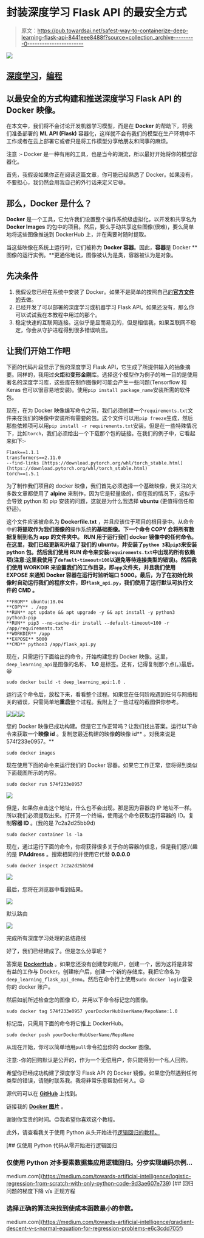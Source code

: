 # 封装深度学习 Flask API 的最安全方式

> 原文：<https://pub.towardsai.net/safest-way-to-containerize-deep-learning-flask-api-8441eee8488f?source=collection_archive---------0----------------------->

![](img/431448c064227f332ec636e07d313b40.png)

## [深度学习](https://towardsai.net/p/category/machine-learning/deep-learning)，[编程](https://towardsai.net/p/category/programming)

## 以最安全的方式构建和推送深度学习 Flask API 的 Docker 映像。

在本文中，我们将不会讨论开发机器学习模型，而是在 **Docker** 的帮助下，将我们准备部署的 **ML API (Flask)** 容器化，这样就不会有我们的模型在生产环境中不工作或者在云上部署它或者只是将工作模型分享给朋友和同事的麻烦。

注意 :- Docker 是一种有用的工具，也是当今的潮流，所以最好开始将你的模型容器化。

首先，我假设如果你正在阅读这篇文章，你可能已经熟悉了 Docker。如果没有，不要担心，我仍然会用我自己的外行话来定义它😄。

## 那么，Docker 是什么？

**Docker** 是一个工具，它允许我们设置整个操作系统级虚拟化，以开发和共享名为 **Docker Images** 的包中的项目。然后，要么手动共享这些图像(很难)，要么简单地将这些图像推送到 DockerHub 上，并在需要时随时提取。

当这些映像在系统上运行时，它们被称为 **Docker 容器**。因此，**容器**是 Docker **图像的运行实例。**更通俗地说，图像被认为是类，容器被认为是对象。

## 先决条件

1.  我假设您已经在系统中安装了 Docker。如果不是简单的按照自己[的**官方文件**的](https://docs.docker.com/get-docker/)去做。
2.  已经开发了可以部署的深度学习或机器学习 Flask API。如果还没有，那么你可以试试我在本教程中用过的那个。
3.  稳定快速的互联网连接。这似乎是显而易见的，但是相信我，如果互联网不稳定，你会从守护进程得到很多错误响应。

## 让我们开始工作吧

下面的代码片段显示了我的深度学习 Flask API，它生成了所提供输入的抽象摘要。同样的，我用过**火炬**和**变形金刚**库。选择这个模型作为例子的唯一目的是使用著名的深度学习库，这些库在制作图像时可能会产生一些问题(Tensorflow 和 Keras 也可以很容易地安装)。使用`pip install package_name`安装所需的软件包。

现在，在为 Docker 映像编写命令之前，我们必须创建一个`requirements.txt`文件来在我们的映像中安装所有需要的包。这个文件可以用`pip freeze`生成，然后那些依赖项可以用`pip install -r requirements.txt`安装。但是在一些特殊情况下，比如`torch`，我们必须给出一个下载那个包的链接。在我们的例子中，它看起来如下:-

```
Flask==1.1.1
transformers==2.11.0
--find-links [https://download.pytorch.org/whl/torch_stable.html](https://download.pytorch.org/whl/torch_stable.html)
torch==1.5.1
```

为了制作我们项目的 docker 映像，我们首先必须选择一个基础映像，我关注的大多数文章都使用了 **alpine** 来制作，因为它是轻量级的，但在我的情况下，这似乎会导致 python 和 pip 安装的问题，这就是为什么我选择 **ubuntu** (更值得信任和舒适)。

这个文件应该被命名为 **Dockerfile.txt** ，并且应该位于项目的根目录中。从命令中的**将提取作为我们图像的**操作系统**的基础图像。下一个命令 **COPY** 会将所有数据复制到名为 app 的文件夹中。 **RUN** 用于运行我们 docker 镜像中的任何命令。在这里，我们已经更新和升级了我们的 ubuntu，并安装了`python 3`和`pip3`来安装 python 包。然后我们使用 **RUN** 命令来安装`requirements.txt`中出现的所有依赖项(注意:这里我使用了`default-timeout=100`以避免等待连接类型的错误)。然后我们使用 **WORKDIR** 来设置我们的工作目录，即`app`文件夹，并且我们使用 **EXPOSE** 来通知 **Docker** 容器在运行时监听端口 5000。最后，为了在初始化映像时自动运行我们的程序文件，即`flask_api.py`，我们使用了运行默认可执行文件的 **CMD** 。**

```
**FROM** ubuntu:18.04
**COPY** . /app
**RUN** apt update && apt upgrade -y && apt install -y python3 python3-pip  
**RUN** pip3 --no-cache-dir install --default-timeout=100 -r /app/requirements.txt
**WORKDIR** /app
**EXPOSE** 5000
**CMD** python3 /app/flask_api.py
```

现在，只需运行下面给出的命令，开始构建您的 Docker 映像。这里，`deep_learning_api`是图像的名称， **1.0** 是标签。还有，记得复制那个点(。)最后。😆

```
sudo docker build -t deep_learning_api:1.0 .
```

运行这个命令后，放松下来，看看整个过程。如果您在任何阶段遇到任何与网络相关的错误，只需简单地**重启**整个过程。我附上了一些过程的截图供你参考。

![](img/fad5fec3691c36f7871359d06c8da68b.png)![](img/0f443f0491bd21cf53e2723f44efffbb.png)![](img/54084aefc6fb68398d7625948b99e220.png)

您的 Docker 映像已成功构建。但是它工作正常吗？让我们找出答案。运行以下命令来获取一个**映像 id** 。复制您最近构建的映像**的**映像 id** 。对我来说是 574f233e0957。**

```
sudo docker images
```

现在使用下面的命令来运行我们的 Docker 容器。如果它工作正常，您将得到类似下面截图所示的内容。

```
sudo docker run 574f233e0957
```

![](img/6cf82b2f2c671d3496e6f9161e273a34.png)

但是，如果你点击这个地址，什么也不会出现。那是因为容器的 IP 地址不一样。所以我们必须提取出来。打开另一个终端，使用这个命令获取运行容器的 ID。复制**容器 ID** 。(我的是 7c2a2d25bb9d)

```
sudo docker container ls -la
```

现在，通过运行下面的命令，你将获得很多关于你的容器的信息，但是我们感兴趣的是 **IPAddress** 。搜索相同的并使用它代替 **0.0.0.0**

```
sudo docker inspect 7c2a2d25bb9d
```

![](img/360cecbcbe2fe71cf165650e5e539be2.png)

最后，您将在浏览器中看到结果。

![](img/e443602f21c37ad47a76011ab5c1430c.png)

默认路由

![](img/5779c1a1af5cec969b2faf1f83f4d10c.png)

完成所有深度学习处理的总结路线

好了，我们已经建成了。但是怎么分享呢？

答案是 [**DockerHub**](https://hub.docker.com/) 。如果您还没有创建您的帐户，创建一个，因为这将是非常有益的工作与 Docker。创建帐户后，创建一个新的存储库。我把它命名为`deep_learning_flask_api_demo`。然后在命令行上使用`sudo docker login`登录你的 docker 账户。

然后如前所述检查您的图像 ID，并用以下命令标记您的图像。

```
sudo docker tag 574f233e0957 yourDockerHubUserName/RepoName:1.0
```

标记后，只需用下面的命令将它推上 DockerHub。

```
sudo docker push yourDockerHubUserName/RepoName
```

从现在开始，你可以简单地用`pull`命令拉出你的 docker 图像。

注意:-你的回购默认是公开的，作为一个无偿用户，你只能得到一个私人回购。

希望你已经成功构建了深度学习 Flask API 的 Docker 镜像。如果您仍然遇到任何类型的错误，请随时联系我。我将非常乐意帮助任何人。😃

源代码可以在 [**GitHub**](https://github.com/PushkaraSharma/medium_articles_code/tree/master/Containerize_Deep_Learning_Docker) 上找到。

链接我的 [**Docker 图片**](https://hub.docker.com/r/pushkarasharma11/deep_learning_flask_api_demo) 。

谢谢你宝贵的时间。😊我希望你喜欢这个教程。

此外，请查看我关于使用 Python 从头开始进行[逻辑回归的教程。](https://medium.com/towards-artificial-intelligence/logistic-regression-from-scratch-with-only-python-code-9d3ae607e739)

[](https://medium.com/towards-artificial-intelligence/logistic-regression-from-scratch-with-only-python-code-9d3ae607e739) [## 仅使用 Python 代码从零开始进行逻辑回归

### 仅使用 Python 对多要素数据集应用逻辑回归。分步实现编码示例…

medium.com](https://medium.com/towards-artificial-intelligence/logistic-regression-from-scratch-with-only-python-code-9d3ae607e739) [](https://medium.com/towards-artificial-intelligence/gradient-descent-v-s-normal-equation-for-regression-problems-e6c3cdd705f) [## 回归问题的梯度下降 v/s 正规方程

### 选择正确的算法来找到使成本函数最小的参数。

medium.com](https://medium.com/towards-artificial-intelligence/gradient-descent-v-s-normal-equation-for-regression-problems-e6c3cdd705f)